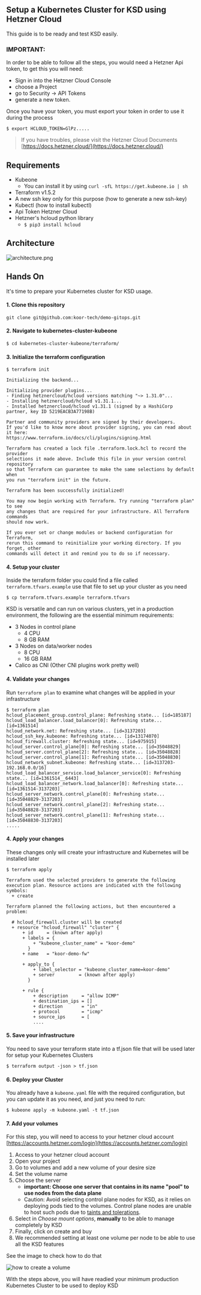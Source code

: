 ## Setup a Kubernetes Cluster for KSD using Hetzner Cloud

This guide is to be ready and test KSD easily.

### IMPORTANT:

In order to be able to follow all the steps, you would need a Hetzner Api token, to get this you will need: 
- Sign in into the Hetzner Cloud Console 
- choose a Project
- go to Security → API Tokens
- generate a new token.

Once you have your token, you must export your token in order to use it during the process
```console 
$ export HCLOUD_TOKEN=GlPz.....
```


> If you have troubles, please visit the Hetzner Cloud Documents [https://docs.hetzner.cloud/](https://docs.hetzner.cloud/)

## Requirements

- Kubeone
  - You can install it by using `curl -sfL https://get.kubeone.io | sh`
- Terraform v1.5.2
- A new ssh key only for this purpose (how to generate a new ssh-key)
- Kubectl (how to install kubectl)
- Api Token Hetzner Cloud
- Hetzner's hcloud python library
  - `$ pip3 install hcloud`


## Architecture

![architecture.png](architecture.png)

## Hands On

It's time to prepare your Kubernetes cluster for KSD usage.

#### 1. Clone this repository

```console 
git clone git@github.com:koor-tech/demo-gitops.git
```

#### 2. Navigate to kubernetes-cluster-kubeone

```console 
$ cd kubernetes-cluster-kubeone/terraform/
```

#### 3. Initialize the terraform configuration

```console 
$ terraform init

Initializing the backend...

Initializing provider plugins...
- Finding hetznercloud/hcloud versions matching "~> 1.31.0"...
- Installing hetznercloud/hcloud v1.31.1...
- Installed hetznercloud/hcloud v1.31.1 (signed by a HashiCorp partner, key ID 5219EACB3A77198B)

Partner and community providers are signed by their developers.
If you'd like to know more about provider signing, you can read about it here:
https://www.terraform.io/docs/cli/plugins/signing.html

Terraform has created a lock file .terraform.lock.hcl to record the provider
selections it made above. Include this file in your version control repository
so that Terraform can guarantee to make the same selections by default when
you run "terraform init" in the future.

Terraform has been successfully initialized!

You may now begin working with Terraform. Try running "terraform plan" to see
any changes that are required for your infrastructure. All Terraform commands
should now work.

If you ever set or change modules or backend configuration for Terraform,
rerun this command to reinitialize your working directory. If you forget, other
commands will detect it and remind you to do so if necessary.
```

#### 4. Setup your cluster

Inside the terraform folder you could find a file called `terraform.tfvars.example` use that file to set up your cluster as you need
```console
$ cp terraform.tfvars.example terraform.tfvars
```

KSD is versatile and can run on various clusters, yet in a production environment,
the following are the essential minimum requirements:

 - 3 Nodes in control plane
   - 4 CPU
   - 8 GB RAM
 - 3 Nodes on data/worker nodes
   - 8 CPU
   - 16 GB RAM
 - Calico as CNI (Other CNI plugins work pretty well)

#### 4. Validate your changes

Run `terraform plan` to examine what changes will be applied in your infrastructure
```console
$ terraform plan                                                                      
hcloud_placement_group.control_plane: Refreshing state... [id=185187]
hcloud_load_balancer.load_balancer[0]: Refreshing state... [id=1361514]
hcloud_network.net: Refreshing state... [id=3137203]
hcloud_ssh_key.kubeone: Refreshing state... [id=13174070]
hcloud_firewall.cluster: Refreshing state... [id=975915]
hcloud_server.control_plane[0]: Refreshing state... [id=35048829]
hcloud_server.control_plane[2]: Refreshing state... [id=35048828]
hcloud_server.control_plane[1]: Refreshing state... [id=35048830]
hcloud_network_subnet.kubeone: Refreshing state... [id=3137203-192.168.0.0/16]
hcloud_load_balancer_service.load_balancer_service[0]: Refreshing state... [id=1361514__6443]
hcloud_load_balancer_network.load_balancer[0]: Refreshing state... [id=1361514-3137203]
hcloud_server_network.control_plane[0]: Refreshing state... [id=35048829-3137203]
hcloud_server_network.control_plane[2]: Refreshing state... [id=35048828-3137203]
hcloud_server_network.control_plane[1]: Refreshing state... [id=35048830-3137203]
.....
```

#### 4. Apply your changes

These changes only will create your infrastructure and Kubernetes will be installed later
```console
$ terraform apply

Terraform used the selected providers to generate the following execution plan. Resource actions are indicated with the following symbols:
  + create

Terraform planned the following actions, but then encountered a problem:

  # hcloud_firewall.cluster will be created
  + resource "hcloud_firewall" "cluster" {
      + id     = (known after apply)
      + labels = {
          + "kubeone_cluster_name" = "koor-demo"
        }
      + name   = "koor-demo-fw"

      + apply_to {
          + label_selector = "kubeone_cluster_name=koor-demo"
          + server         = (known after apply)
        }

      + rule {
          + description     = "allow ICMP"
          + destination_ips = []
          + direction       = "in"
          + protocol        = "icmp"
          + source_ips      = [
          ....
```

#### 5. Save your infrastructure

You need to save your terraform state into a tf.json file that will be used later for setup your Kubernetes Clusters
```console
$ terraform output -json > tf.json
```

#### 6. Deploy your Cluster

You already have a `kubeone.yaml` file with the required configuration, but you can update it as you need, and just you need to run:
```console
$ kubeone apply -m kubeone.yaml -t tf.json
```

####  7. Add your volumes

For this step, you will need to access to your hetzner cloud account [https://accounts.hetzner.com/login](https://accounts.hetzner.com/login)

1. Access to your hetzner cloud account
2. Open your project
3. Go to volumes and add a new volume of your desire size
4. Set the volume name 
5. Choose the server 
   - **important: Choose one server that contains in its name "pool" to use nodes from the data plane**
   - Caution: Avoid selecting control plane nodes for KSD, as it relies on deploying pods tied to the volumes. Control plane nodes are unable to host such pods due to [taints and tolerations](https://kubernetes.io/docs/concepts/scheduling-eviction/taint-and-toleration/).
6. Select in *Choose mount options*, **manually** to be able to manage completely by KSD
7. Finally, click on create and buy
8. We recommended setting at least one volume per node to be able to use all the KSD features

See the image to check how to do that

![how to create a volume](how-to-create-volume.gif)

With the steps above, you will have readied your minimum production Kubernetes Cluster to be used to deploy KSD 